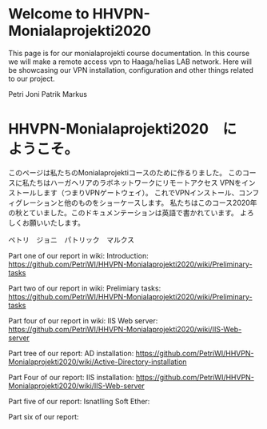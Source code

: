 # Welcome to HHVPN-Monialaprojekti2020
This page is for our monialaprojekti course documentation. 
In this course we will make a remote access vpn to Haaga/helias LAB network.
Here will be showcasing our VPN installation, configuration and other things related to our project.

Petri Joni Patrik Markus

# HHVPN-Monialaprojekti2020　に　ようこそ。
このページは私たちのMonialaprojektiコースのために作るりました。
このコースに私たちはハーガヘリアのラボネットワークにリモートアクセス VPNをインストールします（つまりVPNゲートウェイ）。
これでVPNインストール、コンフィグレーションと他のものをショーケースします。
私たちはこのコース2020年の秋とていました。このドキュメンテーションは英語で書かれています。
よろしくお願いいたします。

ペトリ　ジョニ　パトリック　マルクス

Part one of our report in wiki: Introduction:
https://github.com/PetriWI/HHVPN-Monialaprojekti2020/wiki/Preliminary-tasks

Part two of our report in wiki: Prelimiary tasks:
https://github.com/PetriWI/HHVPN-Monialaprojekti2020/wiki/Preliminary-tasks


Part four of our report in wiki: IIS Web server:
https://github.com/PetriWI/HHVPN-Monialaprojekti2020/wiki/IIS-Web-server

Part tree of our report: AD installation:
https://github.com/PetriWI/HHVPN-Monialaprojekti2020/wiki/Active-Directory-installation

Part Four of our report: IIS installation:
https://github.com/PetriWI/HHVPN-Monialaprojekti2020/wiki/IIS-Web-server

Part five of our report: Isnatlling Soft Ether:


Part six of our report:

